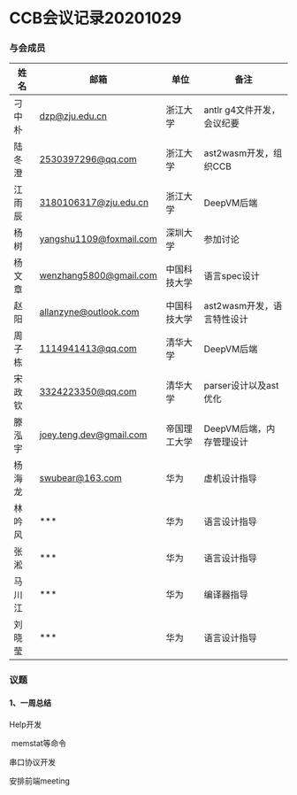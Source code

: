 # CCB会议记录20201029

### 与会成员

| **姓名** | **邮箱**                                                  | **单位**     | **备注**                   |
| -------- | --------------------------------------------------------- | ------------ | -------------------------- |
| 刁中朴   | [dzp@zju.edu.cn](mailto:dzp@zju.edu.cn)                   | 浙江大学     | antlr g4文件开发，会议纪要 |
| 陆冬澄   | [2530397296@qq.com](mailto:2530397296@qq.com)             | 浙江大学     | ast2wasm开发，组织CCB      |
| 江雨辰   | [3180106317@zju.edu.cn](mailto:3180106317@zju.edu.cn)     | 浙江大学     | DeepVM后端                 |
| 杨树     | [yangshu1109@foxmail.com](mailto:yangshu1109@foxmail.com) | 深圳大学     | 参加讨论                   |
| 杨文章   | [wenzhang5800@gmail.com](mailto:wenzhang5800@gmail.com)   | 中国科技大学 | 语言spec设计               |
| 赵阳   | [allanzyne@outlook.com](mailto:allanzyne@outlook.com)        | 中国科技大学     | ast2wasm开发，语言特性设计      |
| 周子栋 | [1114941413@qq.com](mailto:1114941413@qq.com)                | 清华大学         | DeepVM后端                      |
| 宋政钦 | [3324223350@qq.com](mailto:3324223350@qq.com)                | 清华大学         | parser设计以及ast优化           |
| 滕泓宇 | [joey.teng.dev@gmail.com](mailto:joey.teng.dev@gmail.com)    | 帝国理工大学     | DeepVM后端，内存管理设计        |
| 杨海龙   | [swubear@163.com](mailto:swubear@163.com)                 | 华为         | 虚机设计指导               |
| 林吟风   | ***                                                       | 华为         | 语言设计指导               |
| 张淞     | ***                                                       | 华为         | 语言设计指导               |
| 马川江   | ***                                                       | 华为         | 编译器指导                 |
| 刘晓莹   | ***                                                       | 华为         | 语言设计指导               |

### 议题

#### 1、一周总结

Help开发

​	memstat等命令



串口协议开发

 

安排前端meeting